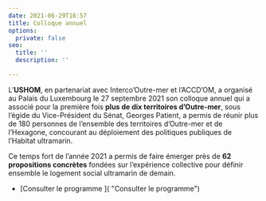 ```yaml
---
date: 2021-06-29T16:57
title: Colloque annuel
options:
  private: false
seo:
  title: ''
  description: ''

---
```

L’**USHOM**, en partenariat avec Interco’Outre-mer et l’ACCD’OM, a organisé au Palais du Luxembourg le 27 septembre 2021 son colloque annuel qui a associé pour la première fois **plus de dix territoires d’Outre-mer**, sous l’égide du Vice-Président du Sénat, Georges Patient, a permis de réunir plus de 180 personnes de l’ensemble des territoires d’Outre-mer et de l’Hexagone, concourant au déploiement des politiques publiques de l’Habitat ultramarin.

Ce temps fort de l’année 2021 a permis de faire émerger près de **62 propositions concrètes** fondées sur l’expérience collective pour définir ensemble le logement social ultramarin de demain.

* [Consulter le programme ]( "Consulter le programme")